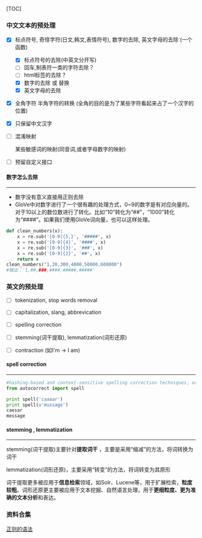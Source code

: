 [TOC]



### 中文文本的预处理

- [x] 标点符号, 奇怪字符(日文,韩文,表情符号),  数字的去除, 英文字母的去除 (一个函数)

  - [x] 标点符号的去除(中英文分开写)
  - [ ] 回车,制表符一类的字符去除？
  - [ ] html标签的去除？
  - [x] 数字的去除 或 替换
  - [x] 英文字母的去除

- [x] 全角字符 半角字符的转换  (全角的目的是为了某些字符看起来占了一个汉字的位置)

- [x] 只保留中文汉字 

- [ ] 混淆映射

  某些敏感词的映射(同音词,或者字母数字的映射)

- [ ] 预留自定义接口



#### 数字怎么去除

---

* 数字没有意义直接用正则去除
* GloVe中对数字进行了一个很有趣的处理方式，0~9的数字是有对应向量的。对于10以上的数位数进行了转化。比如“10”转化为“##”，“1000”转化为“####”。如果我们使用GloVe词向量，也可以这样处理。

```python
def clean_numbers(x):
    x = re.sub('[0-9]{5,}', '#####', x)
    x = re.sub('[0-9]{4}', '####', x)
    x = re.sub('[0-9]{3}', '###', x)
    x = re.sub('[0-9]{2}', '##', x)
    return x
clean_numbers("1,20,300,4000,50000,600000")
#输出：'1,##,###,####,#####,#####'
```



### 英文的预处理

- [ ] tokenization, stop words removal
- [ ] capitalization, slang, abbrevication
- [ ] spelling correction
- [ ] stemming(词干提取), lemmatization(词形还原)
- [ ] contraction (如I'm -> I am)







#### spell correction

---

```python
#hashing-based and context-sensitive spelling correction techniques, or spelling correction using trie and damerau-levenshtein distance bigram.
from autocorrect import spell

print spell('caaaar')
print spell(u'mussage')
caesar
message
```



#### stemming , lemmatization

---

stemming(词干提取)主要针对**提取词干** ，主要是采用“缩减”的方法，将词转换为词干

lemmatization(词形还原)，主要采用“转变”的方法，将词转变为其原形

词干提取更多被应用于**信息检索**领域，如Solr、Lucene等，用于扩展检索，**粒度较粗**。词形还原更主要被应用于文本挖掘、自然语言处理，用于**更细粒度、更为准确的文本分析**和表达。



### 资料合集

[正则的语法](<https://blog.csdn.net/langhong8/article/details/47064143>)

